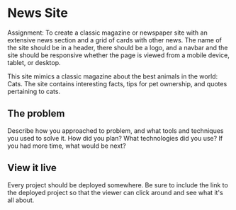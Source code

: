 # News Site

Assignment: To create a classic magazine or newspaper site with an extensive news section and a grid of cards with other news. The name of the site should be in a header, there should be a logo, and a navbar and the site should be responsive whether the page is viewed from a mobile device, tablet, or desktop. 

This site mimics a classic magazine about the best animals in the world: Cats. The site contains interesting facts, tips for pet ownership, and quotes pertaining to cats. 


## The problem

Describe how you approached to problem, and what tools and techniques you used to solve it. How did you plan? What technologies did you use? If you had more time, what would be next?

## View it live
Every project should be deployed somewhere. Be sure to include the link to the deployed project so that the viewer can click around and see what it's all about.

